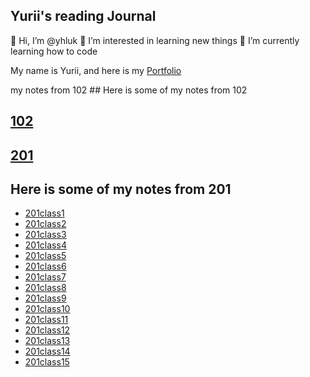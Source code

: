 ## Yurii's reading Journal

👋 Hi, I’m @yhluk
👀 I’m interested in learning new things
🌱 I’m currently learning how to code

My name is Yurii, and here is my [Portfolio](https://github.com/yhluk)

my notes from 102 ## Here is some of my notes from 102
## [102](102)

## [201](201)
## Here is some of my notes from 201
- [201class1](201/class1.md)
- [201class2](201/class2.md)
- [201class3](201/class3.md)
- [201class4](201/class4.md)
- [201class5](201/class5.md)
- [201class6](201/class6.md)
- [201class7](201/class7.md)
- [201class8](201/class8.md)
- [201class9](201/class9.md)
- [201class10](201/class10.md)
- [201class11](201/class11.md)
- [201class12](201/class12.md)
- [201class13](201/class13.md)
- [201class14](201/class14.md)
- [201class15](201/class15.md)
